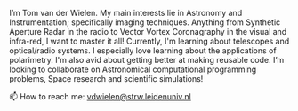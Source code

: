 I’m Tom van der Wielen.
My main interests lie in Astronomy and Instrumentation; specifically imaging techniques. Anything from Synthetic Aperture Radar in the radio to Vector Vortex Coronagraphy in the visual and infra-red, I want to master it all!
Currently, I'm learning about telescopes and optical/radio systems. I especially love learning about the applications of polarimetry. I'm also avid about getting better at making reusable code.
I’m looking to collaborate on Astronomical computational programming problems, Space research and scientific simulations!

📫 How to reach me: vdwielen@strw.leidenuniv.nl

<!---
NuggetOfficial/NuggetOfficial is a ✨ special ✨ repository because its `README.md` (this file) appears on your GitHub profile.
You can click the Preview link to take a look at your changes.
--->
